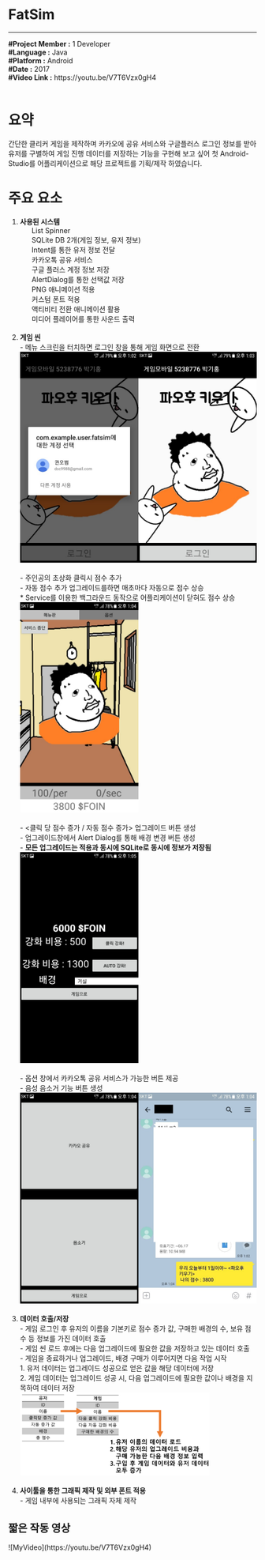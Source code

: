# FatSim
********************************************************************************************************
<article>
<b>#Project Member :</b> 1 Developer<br>
<b>#Language :</b> Java<br>
<b>#Platform :</b> Android<br>
<b>#Date :</b> 2017<br>
<b>#Video Link :</b> https://youtu.be/V7T6Vzx0gH4<br>
</article>
<br>

<body>
  <h1>요약</h1>
  <div>
    <p>
      간단한 클리커 게임을 제작하며 카카오에 공유 서비스와 구글플러스 로그인 정보를 받아 유저를 구별하여 게임 진행 데이터를 저장하는 기능을 구현해 보고 싶어 첫 Android-Studio를 어플리케이션으로 해당 프로젝트를 기획/제작 하였습니다.<br>
    </p>
  </div>
  
  <h1>주요 요소</h1>
  <div>
    <ol>
      <li><b>사용된 시스템</b><br>
          <ul>List Spinner</ul>
          <ul>SQLite DB 2개(게임 정보, 유저 정보)</ul>
          <ul>Intent를 통한 유저 정보 전달</ul>
          <ul>카카오톡 공유 서비스</ul>
          <ul>구글 플러스 계정 정보 저장</ul>
          <ul>AlertDialog를 통한 선택값 저장</ul>
          <ul>PNG 애니메이션 적용</ul>
          <ul>커스텀 폰트 적용</ul>
          <ul>액티비티 전환 애니메이션 활용</ul>
          <ul>미디어 플레이어를 통한 사운드 출력</ul>
      </li>
      <br>
      <li><b>게임 씬</b><br>
        - 메뉴 스크린을 터치하면 로그인 창을 통해 게임 화면으로 전환<br>
        <img src="Images/로그인.jpg" width="50%"><img src="Images/메뉴.jpg" width="50%"><br><br>
        - 주인공의 초상화 클릭시 점수 추가<br>
        - 자동 점수 추가 업그레이드를하면 매초마다 자동으로 점수 상승<br>
        * Service를 이용한 백그라운드 동작으로 어플리케이션이 닫혀도 점수 상승
        <img src="Images/게임.jpg" width="50%"><br><br>
        - <클릭 당 점수 증가 / 자동 점수 증가> 업그레이드 버튼 생성<br>
        - 업그레이드창에서 Alert Dialog를 통해 배경 변경 버튼 생성<br>
        - <b>모든 업그레이드는 적용과 동시에 SQLite로 동시에 정보가 저장됨</b><br>
        <img src="Images/업글.jpg" width="50%"><br><br>
        - 옵션 창에서 카카오톡 공유 서비스가 가능한 버튼 제공<br>
        - 음성 음소거 기능 버튼 생성<br>
        <img src="Images/옵션.jpg" width="50%"><img src="Images/카톡.jpg" width="50%"><br>
      </li>
      <br>
      <li><b>데이터 호출/저장</b><br>
      - 게임 로그인 후 유저의 이름을 기본키로 점수 증가 값, 구매한 배경의 수, 보유 점수 등 정보를 가진 데이터 호출<br>
      - 게임 씬 로드 후에는 다음 업그레이드에 필요한 값을 저장하고 있는 데이터 호출<br>
      - 게임을 종료하거나 업그레이드, 배경 구매가 이루어지면 다음 작업 시작<br>
        1. 유저 데이터는 업그레이드 성공으로 얻은 값을 해당 데이터에 저장<br>
        2. 게임 데이터는 업그레이드 성공 시, 다음 업그레이드에 필요한 값이나 배경을 지목하여 데이터 저장<br>
      <img src="Images/데이터저장법.png" width="80%"><br>
      </li>
      <br>
      <li><b>사이툴을 통한 그래픽 제작 및 외부 폰트 적용</b><br>
      - 게임 내부에 사용되는 그래픽 자체 제작<br>
      </li>
    </ol>
  </div>
  <h2>짧은 작동 영상</h2>
  ![MyVideo](https://youtu.be/V7T6Vzx0gH4)
</body>
